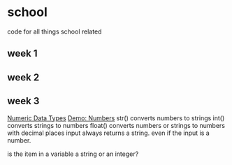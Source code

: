 # school
code for all things school related
## week 1

## week 2

## week 3
[Numeric Data Types](https://www.youtube.com/watch?v=5yhn0MFLcu8&list=PLlrxD0HtieHhS8VzuMCfQD4uJ9yne1mE6&index=13)
[Demo: Numbers](https://www.youtube.com/watch?v=T1j2tfZK7OI&list=PLlrxD0HtieHhS8VzuMCfQD4uJ9yne1mE6&index=14)
str() converts numbers to strings
int() converts strings to numbers
float() converts numbers or strings to numbers with decimal places
input always returns a string. even if the input is a number. 

is the item in a variable a string or an integer? 